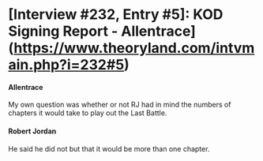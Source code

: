 # [Interview #232, Entry #5]: KOD Signing Report - Allentrace](https://www.theoryland.com/intvmain.php?i=232#5)

#### Allentrace

My own question was whether or not RJ had in mind the numbers of chapters it would take to play out the Last Battle.

#### Robert Jordan

He said he did not but that it would be more than one chapter.

